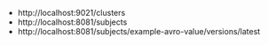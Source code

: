 - http://localhost:9021/clusters
- http://localhost:8081/subjects
- http://localhost:8081/subjects/example-avro-value/versions/latest